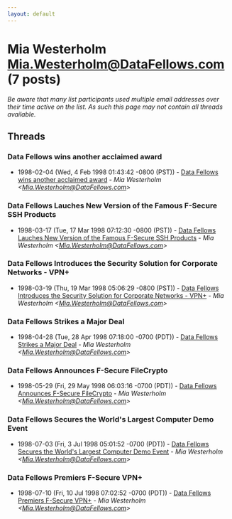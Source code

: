 ```yaml
---
layout: default
---
```


# Mia Westerholm <Mia.Westerholm@DataFellows.com> (7 posts)

_Be aware that many list participants used multiple email addresses over their time active on the list. As such this page may not contain all threads available._

## Threads

### Data Fellows wins another acclaimed award
+ 1998-02-04 (Wed, 4 Feb 1998 01:43:42 -0800 (PST)) - [Data Fellows wins another acclaimed award](/archive/1998/02/451eed853303eb54a1ab1e8df7f6c40b1c20a3e0278e9db22343d5c03d6fc5e3) - _Mia Westerholm \<Mia.Westerholm@DataFellows.com\>_

### Data Fellows Lauches New Version of the Famous F-Secure SSH Products
+ 1998-03-17 (Tue, 17 Mar 1998 07:12:30 -0800 (PST)) - [Data Fellows Lauches New Version of the Famous F-Secure SSH Products](/archive/1998/03/0a02da9bb05b000bac578d747a8d242ff29603a176d81f0bc76470d624134de3) - _Mia Westerholm \<Mia.Westerholm@DataFellows.com\>_

### Data Fellows Introduces the Security Solution for Corporate Networks - VPN+
+ 1998-03-19 (Thu, 19 Mar 1998 05:06:29 -0800 (PST)) - [Data Fellows Introduces the Security Solution for Corporate Networks - VPN+](/archive/1998/03/b44415539cc25e146da5c5e28096499e933c9139fd46c982d0914032367eb53d) - _Mia Westerholm \<Mia.Westerholm@DataFellows.com\>_

### Data Fellows Strikes a Major Deal
+ 1998-04-28 (Tue, 28 Apr 1998 07:18:00 -0700 (PDT)) - [Data Fellows Strikes a Major Deal](/archive/1998/04/fdb55a11557ced35b87e60aecb79bcee190269011d7b2a2c09935cde2bb6710c) - _Mia Westerholm \<Mia.Westerholm@DataFellows.com\>_

### Data Fellows Announces F-Secure FileCrypto
+ 1998-05-29 (Fri, 29 May 1998 06:03:16 -0700 (PDT)) - [Data Fellows Announces F-Secure FileCrypto](/archive/1998/05/50bdfb030f6a3da917a19ea5bb0fdedf98cc090eb2ab80b54d5b361aa61939f7) - _Mia Westerholm \<Mia.Westerholm@DataFellows.com\>_

### Data Fellows Secures the World's Largest Computer Demo Event
+ 1998-07-03 (Fri, 3 Jul 1998 05:01:52 -0700 (PDT)) - [Data Fellows Secures the World's Largest Computer Demo Event](/archive/1998/07/d117a28ada20c66e2e71d4acd43b0c60a611c84affca025eaf041693aab123fd) - _Mia Westerholm \<Mia.Westerholm@DataFellows.com\>_

### Data Fellows Premiers F-Secure VPN+
+ 1998-07-10 (Fri, 10 Jul 1998 07:02:52 -0700 (PDT)) - [Data Fellows Premiers F-Secure VPN+](/archive/1998/07/2b70c293ea6f13c278cac1687f1bd89c563a2020d78b390d31b46b9c1f417ea1) - _Mia Westerholm \<Mia.Westerholm@DataFellows.com\>_

